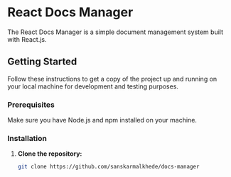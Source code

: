 # React Docs Manager

The React Docs Manager is a simple document management system built with React.js.

## Getting Started

Follow these instructions to get a copy of the project up and running on your local machine for development and testing purposes.

### Prerequisites

Make sure you have Node.js and npm installed on your machine.

### Installation

1. **Clone the repository:**

   ```bash
   git clone https://github.com/sanskarmalkhede/docs-manager
   ```
